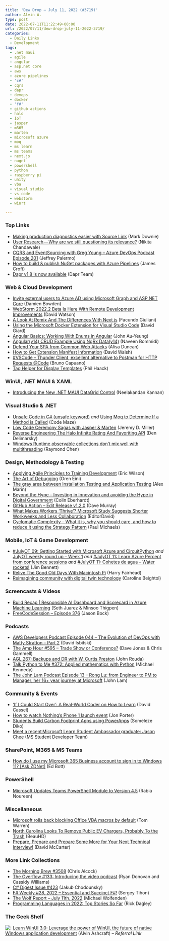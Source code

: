 ```yaml
---
title: 'Dew Drop – July 11, 2022 (#3719)'
author: Alvin A.
type: post
date: 2022-07-11T11:22:49+00:00
url: /2022/07/11/dew-drop-july-11-2022-3719/
categories:
  - Daily Links
  - Development
tags:
  - .net maui
  - agile
  - angular
  - asp.net core
  - aws
  - azure pipelines
  - 'c#'
  - cqrs
  - dapr
  - devops
  - docker
  - 'f#'
  - github actions
  - halo
  - IoT
  - jasper
  - m365
  - marten
  - microsoft azure
  - moq
  - ms learn
  - ms teams
  - next.js
  - nuget
  - powershell
  - python
  - raspberry pi
  - unity
  - vba
  - visual studio
  - vs code
  - webstorm
  - winrt

---
```

### <a name="top"></a>Top Links

  * <a href="https://www.poppastring.com/blog/making-production-diagnostics-easier-with-source-link" target="_blank" rel="noopener">Making production diagnostics easier with Source Link</a> (Mark Downie)
  * <a href="https://medium.com/uxr-microsoft/user-research-why-are-we-still-questioning-its-relevance-9881114e76b8?source=rss----59751c8587e8---4" target="_blank" rel="noopener">User Research — Why are we still questioning its relevance?</a> (Nikita Chandawale)
  * <a href="http://feed.azuredevops.show/cqrs-and-eventsourcing-with-greg-young-episode-201" target="_blank" rel="noopener">CQRS and EventSourcing with Greg Young &#8211; Azure DevOps Podcast Episode 201</a> (Jeffrey Palermo)
  * <a href="https://www.jamescroft.co.uk/how-to-build-publish-nuget-packages-with-azure-pipelines/" target="_blank" rel="noopener">How to build & publish NuGet packages with Azure Pipelines</a> (James Croft)
  * <a href="https://blog.dapr.io/posts/2022/07/08/dapr-v1.8-is-now-available/" target="_blank" rel="noopener">Dapr v1.8 is now available</a> (Dapr Team)



### <a name="web"></a>Web & Cloud Development

  * <a href="https://damienbod.com/2022/07/11/invite-external-users-to-azure-ad-using-microsoft-graph-and-asp-net-core/" target="_blank" rel="noopener">Invite external users to Azure AD using Microsoft Graph and ASP.NET Core</a> (Damien Bowden)
  * <a href="https://blog.jetbrains.com/webstorm/2022/07/webstorm-2022-2-beta/" target="_blank" rel="noopener">WebStorm 2022.2 Beta Is Here With Remote Development Improvements</a> (David Watson)
  * <a href="https://smashingmagazine.com/2022/07/look-remix-differences-next/" target="_blank" rel="noopener">A Look At Remix And The Differences With Next.js</a> (Facundo Giuliani)
  * <a href="https://davidgiard.com/using-the-microsoft-docker-extension-for-visual-studio-code" target="_blank" rel="noopener">Using the Microsoft Docker Extension for Visual Studio Code</a> (David Giard)
  * <a href="https://www.telerik.com/blogs/angular-basics-working-enums" target="_blank" rel="noopener">Angular Basics: Working With Enums in Angular</a> (John Au-Yeung)
  * <a href="https://www.learmoreseekmore.com/2022/07/angular14-crud-example-using-ngrx-data.html" target="_blank" rel="noopener">Angular(v14) CRUD Example Using NgRx Data(v14)</a> (Naveen Bommidi)
  * <a href="https://developer.okta.com/blog/2022/07/08/spa-web-security-csrf-xss" target="_blank" rel="noopener">Defend Your SPA from Common Web Attacks</a> (Alisa Duncan)
  * <a href="https://davidwalsh.name/get-extension-manifest" target="_blank" rel="noopener">How to Get Extension Manifest Information</a> (David Walsh)
  * <a href="https://elbruno.com/2022/07/09/vscode-thunder-client-excellent-alternative-to-postman-for-http-requests-code/" target="_blank" rel="noopener">#VSCode – Thunder Client, excellent alternative to Postman for HTTP Requests @Code</a> (Bruno Capuano)
  * <a href="http://haacked.com/archive/2022/07/08/display-template-tag-helper/" target="_blank" rel="noopener">Tag Helper for Display Templates</a> (Phil Haack)



### <a name="silverlight"></a>WinUI, .NET MAUI & XAML

  * <a href="https://www.syncfusion.com/blogs/post/introducing-the-new-net-maui-datagrid-control.aspx" target="_blank" rel="noopener">Introducing the New .NET MAUI DataGrid Control</a> (Neelakandan Kannan)



### <a name="dotnet"></a>Visual Studio & .NET

  * <a href="https://code-maze.com/unsafe-code-csharp/" target="_blank" rel="noopener">Unsafe Code in C# (unsafe keyword)</a> _and_ <a href="https://code-maze.com/using-moq-to-determine-if-method-is-called/" target="_blank" rel="noopener">Using Moq to Determine If a Method is Called</a> (Code Maze)
  * <a href="https://jeremydmiller.com/2022/07/08/low-code-ceremony-sagas-with-jasper-marten/" target="_blank" rel="noopener">Low Code Ceremony Sagas with Jasper & Marten</a> (Jeremy D. Miller)
  * <a href="https://den.dev/blog/reverse-engineering-halo-rating-api/" target="_blank" rel="noopener">Reverse Engineering The Halo Infinite Rating And Favoriting API</a> (Den Delimarsky)
  * <a href="https://devblogs.microsoft.com/oldnewthing/20220708-00/?p=106847" target="_blank" rel="noopener">Windows Runtime observable collections don’t mix well with multithreading</a> (Raymond Chen)



### <a name="design"></a>Design, Methodology & Testing

  * <a href="https://bignerdranch.com/blog/applying-agile-principles-to-training-development/" target="_blank" rel="noopener">Applying Agile Principles to Training Development</a> (Eric Wilson)
  * <a href="https://ayende.com/blog/197634-A/the-art-of-debugging?Key=0379c6fb-0e24-4c0d-9c33-ebce24a23fd9" target="_blank" rel="noopener">The Art of Debugging</a> (Oren Eini)
  * <a href="https://www.advancedinstaller.com/application-testing-vs-installation-testing.html" target="_blank" rel="noopener">The gray area between Installation Testing and Application Testing</a> (Alex Marin)
  * <a href="https://blog.scottlogic.com/2022/07/08/avoiding-the-hype-in-government.html" target="_blank" rel="noopener">Beyond the Hype &#8211; Investing in Innovation and avoiding the Hype in Digital Government</a> (Colin Eberhardt)
  * <a href="https://blog.taranissoftware.com/github-action-edit-release-v120" target="_blank" rel="noopener">GitHub Action &#8211; Edit Release v1.2.0</a> (Dave Murray)
  * <a href="https://it.slashdot.org/story/22/07/11/0025242/what-makes-workers-thrive-microsoft-study-suggests-shorter-workweeks-and-less-collaboration?utm_source=rss1.0mainlinkanon&utm_medium=feed" target="_blank" rel="noopener">What Makes Workers &#8216;Thrive&#8217;? Microsoft Study Suggests Shorter Workweeks and Less Collaboration</a> (EditorDavid)
  * <a href="https://www.pmichaels.net/2022/07/10/cyclomatic-complexity-what-it-is-why-you-should-care-and-how-to-reduce-it-using-the-strategy-pattern/?utm_source=rss&utm_medium=rss&utm_campaign=cyclomatic-complexity-what-it-is-why-you-should-care-and-how-to-reduce-it-using-the-strategy-pattern" target="_blank" rel="noopener">Cyclomatic Complexity – What it is, why you should care, and how to reduce it using the Strategy Pattern</a> (Paul Michaels)



### <a name="mobile"></a>Mobile, IoT & Game Development

  * <a href="https://dev.to/azure/julyot-09-getting-started-with-microsoft-azure-and-circuitpython-3abd" target="_blank" rel="noopener">#JulyOT 09: Getting Started with Microsoft Azure and CircuitPython</a> _and_ <a href="https://techcommunity.microsoft.com/t5/internet-of-things-blog/julyot-weekly-round-up-week-1/ba-p/3568875" target="_blank" rel="noopener">JulyOT weekly round up &#8211; Week 1</a> _and_ <a href="https://dev.to/azure/julyot-11-learn-azure-percept-from-conference-sessions-bmo" target="_blank" rel="noopener">#JulyOT 11: Learn Azure Percept from conference sessions</a> _and_ <a href="https://dev.to/azure/julyot-11-cohetes-de-agua-water-rockets-3b0j" target="_blank" rel="noopener">#JulyOT 11: Cohetes de agua &#8211; Water rockets!</a> (Jim Bennett)
  * <a href="http://www.i-programmer.info/news/82-heritage/15564-relive-the-good-old-days-with-macintosh-pi.html" target="_blank" rel="noopener">Relive The Good Old Days With Macintosh Pi</a> (Harry Fairhead)
  * <a href="https://blog.unity.com/aec/reimagining-community-with-digital-twin-technology" target="_blank" rel="noopener">Reimagining community with digital twin technology</a> (Caroline Beightol)



### <a name="videos"></a>Screencasts & Videos

  * <a href="http://www.youtube.com/watch?v=1AYQBW11jXE" target="_blank" rel="noopener">Build Recap | Responsible AI Dashboard and Scorecard in Azure Machine Learning</a> (Seth Juarez & Minsoo Thigpen)
  * <a href="http://www.youtube.com/watch?v=W3HEPQ2UjpY" target="_blank" rel="noopener">FreeCodeSession &#8211; Episode 376</a> (Jason Bock)



### <a name="podcasts"></a>Podcasts

  * <a href="https://soundcloud.com/awsdevelopers/episode-044-the-evolution-of-devops-with-matty-stratton-part-2" target="_blank" rel="noopener">AWS Developers Podcast Episode 044 &#8211; The Evolution of DevOps with Matty Stratton &#8211; Part 2</a> (David Isbitski)
  * <a href="https://theamphour.com/595-trade-show-or-conference/?utm_source=rss&utm_medium=rss&utm_campaign=595-trade-show-or-conference" target="_blank" rel="noopener">The Amp Hour #595 – Trade Show or Conference?</a> (Dave Jones & Chris Gammell)
  * <a href="https://www.ageekleader.com/agl-267-backups-and-dr-with-w-curtis-preston/" target="_blank" rel="noopener">AGL 267: Backups and DR with W. Curtis Preston</a> (John Rouda)
  * <a href="https://talkpython.fm/episodes/show/372/applied-mathematics-with-python" target="_blank" rel="noopener">Talk Python to Me #372: Applied mathematics with Python</a> (Michael Kennedy)
  * <a href="https://podcast.pivotalmoments.cc/episodes/ep-13-rong-lu-from-engineer-to-pm-to-manager-her-16-year-journey-at-microsoft-6FYi_sq9" target="_blank" rel="noopener">The John Lam Podcast Episode 13 &#8211; Rong Lu: from Engineer to PM to Manager, her 16+ year journey at Microsoft</a> (John Lam)



### <a name="events"></a>Community & Events

  * <a href="https://thenewstack.io/if-i-could-start-over-a-real-world-coder-on-how-to-learn/" target="_blank" rel="noopener">‘If I Could Start Over’: A Real-World Coder on How to Learn</a> (David Cassel)
  * <a href="https://www.theverge.com/2022/7/10/23199959/nothing-phone-1-launch-event-return-to-instinct-how-to-watch" target="_blank" rel="noopener">How to watch Nothing’s Phone 1 launch event</a> (Jon Porter)
  * <a href="https://techcommunity.microsoft.com/t5/educator-developer-blog/students-build-carbon-footprint-apps-using-powerapps/ba-p/3568421" target="_blank" rel="noopener">Students Build Carbon Footprint Apps using PowerApps</a> (Someleze Diko)
  * <a href="https://techcommunity.microsoft.com/t5/student-developer-blog/meet-a-recent-microsoft-learn-student-ambassador-graduate-jason/ba-p/3561960" target="_blank" rel="noopener">Meet a recent Microsoft Learn Student Ambassador graduate: Jason Chee</a> (MS Student Developer Team)



### <a name="sp"></a>SharePoint, M365 & MS Teams

  * <a href="https://www.zdnet.com/article/how-do-i-use-my-microsoft-365-business-account-to-sign-in-to-windows-11-ask-zdnet/#ftag=RSSbaffb68" target="_blank" rel="noopener">How do I use my Microsoft 365 Business account to sign in to Windows 11? [Ask ZDNet]</a> (Ed Bott)



### <a name="ps"></a>PowerShell

  * <a href="https://petri.com/microsoft-teams-powershell-module-version-4-5/" target="_blank" rel="noopener">Microsoft Updates Teams PowerShell Module to Version 4.5</a> (Rabia Noureen)



### <a name="misc"></a>Miscellaneous

  * <a href="https://www.theverge.com/2022/7/8/23199894/microsoft-block-office-vba-macros-default-roll-out-stopped" target="_blank" rel="noopener">Microsoft rolls back blocking Office VBA macros by default</a> (Tom Warren)
  * <a href="https://hardware.slashdot.org/story/22/07/08/2111230/north-carolina-looks-to-remove-public-ev-chargers-probably-to-the-trash?utm_source=rss1.0mainlinkanon&utm_medium=feed" target="_blank" rel="noopener">North Carolina Looks To Remove Public EV Chargers, Probably To the Trash</a> (BeauHD)
  * <a href="https://dotnettips.wordpress.com/2022/07/08/prepare-prepare-and-prepare-some-more-for-your-next-technical-interview/" target="_blank" rel="noopener">Prepare, Prepare and Prepare Some More for Your Next Technical Interview!</a> (David McCarter)



### <a name="links"></a>More Link Collections

  * <a href="https://blog.cwa.me.uk/2022/07/11/the-morning-brew-3508/" target="_blank" rel="noopener">The Morning Brew #3508</a> (Chris Alcock)
  * <a href="https://stackoverflow.blog/2022/07/08/the-overflow-133-introducing-the-video-podcast/" target="_blank" rel="noopener">The Overflow #133: Introducing the video podcast</a> (Ryan Donovan and Cassidy Williams)
  * <a href="https://csharpdigest.net/digests/423" target="_blank" rel="noopener">C# Digest Issue #423</a> (Jakub Chodounsky)
  * <a href="https://sergeytihon.com/2022/07/09/f-weekly-28-2022-essential-and-succinct-f/" target="_blank" rel="noopener">F# Weekly #28, 2022 – Essential and Succinct F#!</a> (Sergey Tihon)
  * <a href="https://michael-wolfenden.github.io/2022/07/11/july-11th-2022/" target="_blank" rel="noopener">The Wolf Report &#8211; July 11th, 2022</a> (Michael Wolfenden)
  * <a href="https://www.itprotoday.com/programming-languages/programming-languages-2022-top-stories-so-far" target="_blank" rel="noopener">Programming Languages in 2022: Top Stories So Far</a> (Rick Dagley)



### <a name="shelf"></a>The Geek Shelf

<a href="https://www.amazon.com/dp/1800208669/?tag=amavin-20" target="_blank" rel="noopener"><img decoding="async" align="left" style="margin: 0px 4px 0px 0px; border: 0px currentcolor; border-image: none; float: left; display: inline; background-image: none;" src="https://m.media-amazon.com/images/I/41Z9lMC71WL._SS135_.jpg" border="0" /></a>&nbsp;<a href="https://www.amazon.com/dp/1800208669/?tag=amavin-20" target="_blank" rel="noopener">Learn WinUI 3.0: Leverage the power of WinUI, the future of native Windows application development</a> (Alvin Ashcraft) _&#8211; Referral Link_